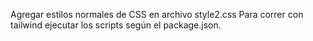 Agregar estilos normales de CSS en archivo style2.css
Para correr con tailwind ejecutar los scripts según el package.json.
